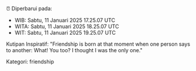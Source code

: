 ⏰ Diperbarui pada:
- WIB: Sabtu, 11 Januari 2025 17.25.07 UTC
- WITA: Sabtu, 11 Januari 2025 18.25.07 UTC
- WIT: Sabtu, 11 Januari 2025 19.25.07 UTC

Kutipan Inspiratif:
"Friendship is born at that moment when one person says to another: What! You too? I thought I was the only one."


Kategori: friendship

